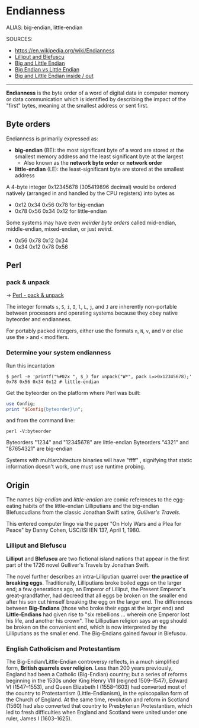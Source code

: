# Endianness

ALIAS: big-endian, little-endian

SOURCES:

- <https://en.wikipedia.org/wiki/Endianness>
- [Lilliput and Blefuscu](https://en.wikipedia.org/wiki/Lilliput_and_Blefuscu)
- [Big and Little Endian](https://web.archive.org/web/20170227191944/http://www.cs.umd.edu:80/class/sum2003/cmsc311/Notes/Data/endian.html)
- [Big Endian vs Little Endian](https://www.youtube.com/watch?v=JrNF0KRAlyo)
- [Big and Little Endian inside / out](https://www.youtube.com/watch?v=oBSuXP-1Tc0)

---

**Endianness** is the byte order of a word of digital data in computer memory or data communication which is identified by describing the impact of the "first" bytes, meaning at the smallest address or sent first.

## Byte orders

Endianness is primarily expressed as:

- **big-endian** (BE): the most significant byte of a word are stored at the smallest memory address and the least significant byte at the largest
    - Also known as the **network byte order** or **network order**
- **little-endian** (LE): the least-significant byte are stored at the smallest address

A 4-byte integer 0x12345678 (305419896 decimal) would be ordered natively (arranged in and handled by the CPU registers) into bytes as

- 0x12 0x34 0x56 0x78 for big-endian
- 0x78 0x56 0x34 0x12 for little-endian

Some systems may have even *weirder byte orders* called mid-endian, middle-endian, mixed-endian, or just *weird*.

- 0x56 0x78 0x12 0x34
- 0x34 0x12 0x78 0x56

## Perl

### pack & unpack

-> [Perl - pack & unpack](Perl-pack-unpack.md)

The integer formats `s`, `S`, `i`, `I`, `l`, `L`, `j`, and `J` are inherently non-portable between processors and operating systems because they obey native byteorder and endianness.

For portably packed integers, either use the formats `n`, `N`, `v`, and `V` or else use the `>` and `<` modifiers.

### Determine your system endianness

Run this incantation

```shell
$ perl -e 'printf("%#02x ", $_) for unpack("W*", pack L=>0x12345678);'
0x78 0x56 0x34 0x12 # little-endian
```

Get the byteorder on the platform where Perl was built:

```perl
use Config;
print "$Config{byteorder}\n";
```

and from the command line:

```shell
perl -V:byteorder
```

Byteorders "1234" and "12345678" are little-endian
Byteorders "4321" and "87654321" are big-endian

Systems with multiarchitecture binaries will have "ffff" , signifying that static information doesn't work, one must use runtime probing.

## Origin

The names *big-endian* and *little-endian* are comic references to the egg-eating habits of the little-endian Lilliputians and the big-endian Blefuscudians from the classic Jonathan Swift satire, *Gulliver's Travels*.

This entered computer lingo via the paper "On Holy Wars and a Plea for Peace" by Danny Cohen, USC/ISI IEN 137, April 1, 1980.

### Lilliput and Blefuscu

**Lilliput** and **Blefuscu** are two fictional island nations that appear in the first part of the 1726 novel Gulliver's Travels by Jonathan Swift.

The novel further describes an intra-Lilliputian quarrel over **the practice of breaking eggs**. Traditionally, Lilliputians broke boiled eggs on the larger end; a few generations ago, an Emperor of Lilliput, the Present Emperor's great-grandfather, had decreed that all eggs be broken on the smaller end after his son cut himself breaking the egg on the larger end. The differences between **Big-Endians** (those who broke their eggs at the larger end) and **Little-Endians** had given rise to "six rebellions ... wherein one Emperor lost his life, and another his crown". The Lilliputian religion says an egg should be broken on the convenient end, which is now interpreted by the Lilliputians as the smaller end. The Big-Endians gained favour in Blefuscu.

### English Catholicism and Protestantism

The Big-Endian/Little-Endian controversy reflects, in a much simplified form, **British quarrels over religion**. Less than 200 years previously, England had been a Catholic (Big-Endian) country; but a series of reforms beginning in the 1530s under King Henry VIII (reigned 1509–1547), Edward VI (1547–1553), and Queen Elizabeth I (1558–1603) had converted most of the country to Protestantism (Little-Endianism), in the episcopalian form of the Church of England. At the same time, revolution and reform in Scotland (1560) had also converted that country to Presbyterian Protestantism, which led to fresh difficulties when England and Scotland were united under one ruler, James I (1603–1625).
